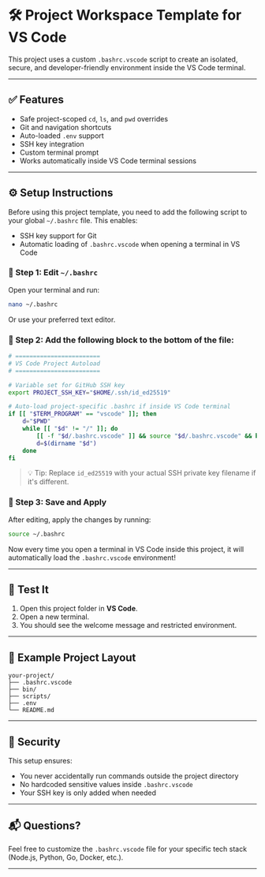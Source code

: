 # 🛠️ Project Workspace Template for VS Code

This project uses a custom `.bashrc.vscode` script to create an isolated, secure, and developer-friendly environment inside the VS Code terminal.

---

## ✅ Features

- Safe project-scoped `cd`, `ls`, and `pwd` overrides
- Git and navigation shortcuts
- Auto-loaded `.env` support
- SSH key integration
- Custom terminal prompt
- Works automatically inside VS Code terminal sessions

---

## ⚙️ Setup Instructions

Before using this project template, you need to add the following script to your global `~/.bashrc` file. This enables:

- SSH key support for Git
- Automatic loading of `.bashrc.vscode` when opening a terminal in VS Code

### 📝 Step 1: Edit `~/.bashrc`

Open your terminal and run:

```bash
nano ~/.bashrc
```

Or use your preferred text editor.

### 🧩 Step 2: Add the following block to the bottom of the file:

```bash
# ========================
# VS Code Project Autoload
# ========================

# Variable set for GitHub SSH key
export PROJECT_SSH_KEY="$HOME/.ssh/id_ed25519"

# Auto-load project-specific .bashrc if inside VS Code terminal
if [[ "$TERM_PROGRAM" == "vscode" ]]; then
    d="$PWD"
    while [[ "$d" != "/" ]]; do
        [[ -f "$d/.bashrc.vscode" ]] && source "$d/.bashrc.vscode" && break
        d=$(dirname "$d")
    done
fi
```

> 💡 Tip: Replace `id_ed25519` with your actual SSH private key filename if it's different.

### 💾 Step 3: Save and Apply

After editing, apply the changes by running:

```bash
source ~/.bashrc
```

Now every time you open a terminal in VS Code inside this project, it will automatically load the `.bashrc.vscode` environment!

---

## 🧪 Test It

1. Open this project folder in **VS Code**.
2. Open a new terminal.
3. You should see the welcome message and restricted environment.

---

## 📁 Example Project Layout

```
your-project/
├── .bashrc.vscode
├── bin/
├── scripts/
├── .env
└── README.md
```

---

## 🔐 Security

This setup ensures:
- You never accidentally run commands outside the project directory
- No hardcoded sensitive values inside `.bashrc.vscode`
- Your SSH key is only added when needed

---

## 📬 Questions?

Feel free to customize the `.bashrc.vscode` file for your specific tech stack (Node.js, Python, Go, Docker, etc.).

---
